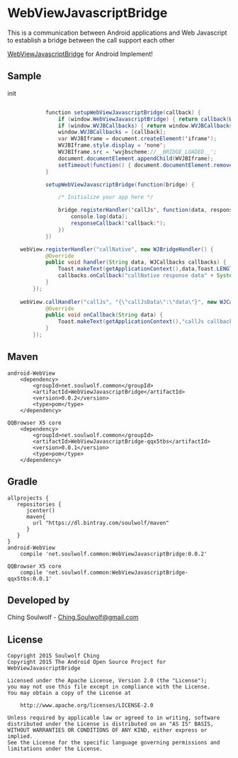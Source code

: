 # WebViewJavascriptBridge
This is a communication between Android applications and Web Javascript to establish a bridge between the call support each other

<a href="https://github.com/marcuswestin/WebViewJavascriptBridge">WebViewJavascriptBridge</a> for Android Implement!

## Sample
init
```java

            function setupWebViewJavascriptBridge(callback) {
                if (window.WebViewJavascriptBridge) { return callback(WebViewJavascriptBridge); }
                if (window.WVJBCallbacks) { return window.WVJBCallbacks.push(callback); }
                window.WVJBCallbacks = [callback];
                var WVJBIframe = document.createElement('iframe');
                WVJBIframe.style.display = 'none';
                WVJBIframe.src = 'wvjbscheme://__BRIDGE_LOADED__';
                document.documentElement.appendChild(WVJBIframe);
                setTimeout(function() { document.documentElement.removeChild(WVJBIframe) }, 0)
            }

            setupWebViewJavascriptBridge(function(bridge) {

                /* Initialize your app here */

                bridge.registerHandler('callJs', function(data, responseCallback) {
                    console.log(data);
                    responseCallback('callback:');
                })
            })
````


```java
    webView.registerHandler("callNative", new WJBridgeHandler() {
            @Override
            public void handler(String data, WJCallbacks callbacks) {
                Toast.makeText(getApplicationContext(),data,Toast.LENGTH_SHORT).show();
                callbacks.onCallback("callNative response data" + System.currentTimeMillis());
            }
        });
        
    webView.callHandler("callJs", "{\"callJsData\":\"data\"}", new WJCallbacks() {
            @Override
            public void onCallback(String data) {
                Toast.makeText(getApplicationContext(),"callJs callback" + data,Toast.LENGTH_SHORT).show();
            }
        });
```
## Maven
    android-WebView
        <dependency>
            <groupId>net.soulwolf.common</groupId>
            <artifactId>WebViewJavascriptBridge</artifactId>
            <version>0.0.2</version>
            <type>pom</type>
        </dependency>
    	
    QQBrowser X5 core
        <dependency>
            <groupId>net.soulwolf.common</groupId>
            <artifactId>WebViewJavascriptBridge-qqx5tbs</artifactId>
            <version>0.0.1</version>
            <type>pom</type>
        </dependency> 
## Gradle
	allprojects {
       repositories {
          jcenter()
          maven{
            url "https://dl.bintray.com/soulwolf/maven"
          }
       }
	}
    android-WebView	
        compile 'net.soulwolf.common:WebViewJavascriptBridge:0.0.2'
        
    QQBrowser X5 core
        compile 'net.soulwolf.common:WebViewJavascriptBridge-qqx5tbs:0.0.1'

## Developed by
 Ching Soulwolf - <a href='javascript:'>Ching.Soulwolf@gmail.com</a>


## License
	Copyright 2015 Soulwolf Ching
	Copyright 2015 The Android Open Source Project for WebViewJavascriptBridge
	
	Licensed under the Apache License, Version 2.0 (the "License");
	you may not use this file except in compliance with the License.
	You may obtain a copy of the License at

	    http://www.apache.org/licenses/LICENSE-2.0
	
	Unless required by applicable law or agreed to in writing, software
	distributed under the License is distributed on an "AS IS" BASIS,
	WITHOUT WARRANTIES OR CONDITIONS OF ANY KIND, either express or implied.
	See the License for the specific language governing permissions and
	limitations under the License.


